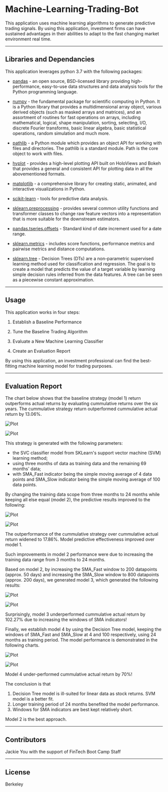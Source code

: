 # Machine-Learning-Trading-Bot

This application uses machine learning algorithms to generate predictive trading signals.  By using this application, investment firms can have sustained advantages in their abilities to adapt to the fast changing market environment real time.  

---

## Libraries and Dependancies

This application leverages python 3.7 with the following packages:

* [pandas](https://pandas.pydata.org/docs/) - an open source, BSD-licensed library providing high-performance, easy-to-use data structures and data analysis tools for the Python programming language.

* [numpy](https://numpy.org/doc/stable/) - the fundamental package for scientific computing in Python. It is a Python library that provides a multidimensional array object, various derived objects (such as masked arrays and matrices), and an assortment of routines for fast operations on arrays, including mathematical, logical, shape manipulation, sorting, selecting, I/O, discrete Fourier transforms, basic linear algebra, basic statistical operations, random simulation and much more.

* [pathlib](https://docs.python.org/3/library/pathlib.html) - a Python module which provides an object API for working with files and directories. The pathlib is a standard module. Path is the core object to work with files.

* [hvplot](https://hvplot.holoviz.org/user_guide/Introduction.html) - provides a high-level plotting API built on HoloViews and Bokeh that provides a general and consistent API for plotting data in all the abovementioned formats.

* [matplotlib](https://https://matplotlib.org/) - a comprehensive library for creating static, animated, and interactive visualizations in Python.

* [scikit-learn](https://scikit-learn.org/stable/) - tools for predictive data analysis.

* [sklearn.preprocessing](https://scikit-learn.org/stable/modules/preprocessing.html) - provides several common utility functions and transformer classes to change raw feature vectors into a representation that is more suitable for the downstream estimators.

* [pandas.tseries.offsets](https://pandas.pydata.org/pandas-docs/stable/reference/api/pandas.tseries.offsets.DateOffset.html) - Standard kind of date increment used for a date range.

* [sklearn.metrics](https://scikit-learn.org/stable/modules/classes.html#module-sklearn.metrics) - includes score functions, performance metrics and pairwise metrics and distance computations.

* [sklearn.tree](https://scikit-learn.org/stable/modules/tree.html) - Decision Trees (DTs) are a non-parametric supervised learning method used for classification and regression. The goal is to create a model that predicts the value of a target variable by learning simple decision rules inferred from the data features. A tree can be seen as a piecewise constant approximation.

---

## Usage

This application works in four steps:

1. Establish a Baseline Performance

2. Tune the Baseline Trading Algorithm

3. Evaluate a New Machine Learning Classifier

4. Create an Evaluation Report

By using this application, an investment professional can find the best-fitting machine learning model for trading purposes.

---

## Evaluation Report

The chart below shows that the baseline strategy (model 1) return outperforms actual returns by evaluating cummulative returns over the six years.  The cummulative strategy return outperformed cummulative actual return by 13.06%.

![Plot](https://github.com/Jyou965/Machine-Learning-Trading-Bot/blob/main/svm.png)

![Plot](https://github.com/Jyou965/Machine-Learning-Trading-Bot/blob/main/model_1_report.png)

This strategy is generated with the following parameters:
- the SVC classifier model from SKLearn's support vector machine (SVM) learning method;
- using three months of data as training data and the remaining 69 months' data;
- with SMA_Fast indicator being the simple moving average of 4 data points and SMA_Slow indicator being the simple moving average of 100 data points.

By changing the training data scope from three months to 24 months while keeping all else equal (model 2), the predictive results improved to the following:

![Plot](https://github.com/Jyou965/Machine-Learning-Trading-Bot/blob/main/svm2.png)

![Plot](https://github.com/Jyou965/Machine-Learning-Trading-Bot/blob/main/model_2_report.png)

The outperformance of the cummulative strategy over cummulative actual return widened to 17.86%.  Model predictive effectiveness improved over model 1. 


Such improvements in model 2 performance were due to increasing the training data range from 3 months to 24 months.

Based on model 2, by increasing the SMA_Fast window to 200 datapoints (approx. 50 days) and increasing the SMA_Slow window to 800 datapoints (approx. 200 days), we generated model 3, which generated the following results:

![Plot](https://github.com/Jyou965/Machine-Learning-Trading-Bot/blob/main/svm3.png)

![Plot](https://github.com/Jyou965/Machine-Learning-Trading-Bot/blob/main/model_3_report.png)

Surprisingly, model 3 underperformed cummulative actual return by 102.27% due to increasing the windows of SMA indicators!  

Finally, we establish model 4 by using the Decision Tree model, keeping the windows of SMA_Fast and SMA_Slow at 4 and 100 respectively, using 24 months as training period.  The model performance is demonstrated in the following charts.  

![Plot](https://github.com/Jyou965/Machine-Learning-Trading-Bot/blob/main/decision_tree.png)

![Plot](https://github.com/Jyou965/Machine-Learning-Trading-Bot/blob/main/decision_tree_report.png)

Model 4 under-performed cummulative actual return by 70%!


The conclusion is that 
1. Decision Tree model is ill-suited for linear data as stock returns.  SVM model is a better fit.
2. Longer training period of 24 months benefited the model performance.
3. Windows for SMA indicators are best kept relatively short.

Model 2 is the best approach.

---

## Contributors

Jackie You with the support of FinTech Boot Camp Staff

---

## License

Berkeley
